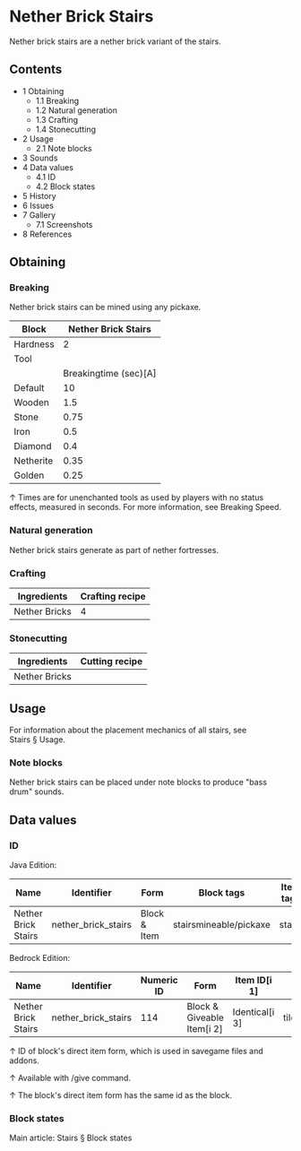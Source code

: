 # Nether Brick Stairs
Nether brick stairs are a nether brick variant of the stairs.

## Contents
- 1 Obtaining
	- 1.1 Breaking
	- 1.2 Natural generation
	- 1.3 Crafting
	- 1.4 Stonecutting
- 2 Usage
	- 2.1 Note blocks
- 3 Sounds
- 4 Data values
	- 4.1 ID
	- 4.2 Block states
- 5 History
- 6 Issues
- 7 Gallery
	- 7.1 Screenshots
- 8 References

## Obtaining
### Breaking
Nether brick stairs can be mined using any pickaxe.

| Block     | Nether Brick Stairs   |
|-----------|-----------------------|
| Hardness  | 2                     |
| Tool      |                       |
|           | Breakingtime (sec)[A] |
| Default   | 10                    |
| Wooden    | 1.5                   |
| Stone     | 0.75                  |
| Iron      | 0.5                   |
| Diamond   | 0.4                   |
| Netherite | 0.35                  |
| Golden    | 0.25                  |


↑ Times are for unenchanted tools as used by players with no status effects, measured in seconds. For more information, see Breaking Speed.


### Natural generation
Nether brick stairs generate as part of nether fortresses.

### Crafting
| Ingredients   | Crafting recipe |
|---------------|-----------------|
| Nether Bricks | 4               |

### Stonecutting
| Ingredients   | Cutting recipe |
|---------------|----------------|
| Nether Bricks |                |

## Usage
For information about the placement mechanics of all stairs, see Stairs § Usage.

### Note blocks
Nether brick stairs can be placed under note blocks to produce "bass drum" sounds.

## Data values
### ID
Java Edition:

| Name                | Identifier          | Form         | Block tags             | Item tags | Translation key                     |
|---------------------|---------------------|--------------|------------------------|-----------|-------------------------------------|
| Nether Brick Stairs | nether_brick_stairs | Block & Item | stairsmineable/pickaxe | stairs    | block.minecraft.nether_brick_stairs |

Bedrock Edition:

| Name                | Identifier          | Numeric ID | Form                       | Item ID[i 1]   | Translation key               |
|---------------------|---------------------|------------|----------------------------|----------------|-------------------------------|
| Nether Brick Stairs | nether_brick_stairs | 114        | Block & Giveable Item[i 2] | Identical[i 3] | tile.nether_brick_stairs.name |


↑ ID of block's direct item form, which is used in savegame files and addons.

↑ Available with /give command.

↑ The block's direct item form has the same id as the block.


### Block states
Main article: Stairs § Block states
